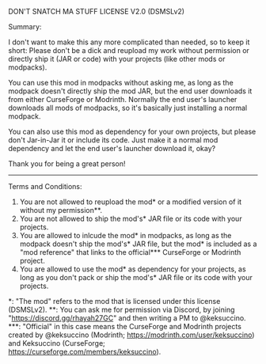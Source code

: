 
DON'T SNATCH MA STUFF LICENSE V2.0 (DSMSLv2)
 
Summary:
 
I don't want to make this any more complicated than needed, so to keep it short:
Please don't be a dick and reupload my work without permission or directly ship it (JAR or code) with your projects (like other mods or modpacks).
 
You can use this mod in modpacks without asking me, as long as the modpack doesn't
directly ship the mod JAR, but the end user downloads it from either CurseForge or Modrinth.
Normally the end user's launcher downloads all mods of modpacks, so it's basically just installing a normal modpack.
 
You can also use this mod as dependency for your own projects, but please don't Jar-in-Jar it or include its code.
Just make it a normal mod dependency and let the end user's launcher download it, okay?
 
Thank you for being a great person!
 
-------------------------
 
Terms and Conditions:
 
1. You are not allowed to reupload the mod* or a modified version of it without my permission**.
2. You are not allowed to ship the mod's* JAR file or its code with your projects.
3. You are allowed to inlcude the mod* in modpacks, as long as the modpack doesn't ship the mod's* JAR file, but the mod* is included as a "mod reference" that links to the official*** CurseForge or Modrinth project.
4. You are allowed to use the mod* as dependency for your projects, as long as you don't pack or ship the mod's* JAR file or its code with your projects.
 
*: "The mod" refers to the mod that is licensed under this license (DSMSLv2).
**: You can ask me for permission via Discord, by joining "https://discord.gg/rhayah27GC" and then writing a PM to @keksuccino.
***: "Official" in this case means the CurseForge and Modrinth projects created by @keksuccino (Modrinth; https://modrinth.com/user/keksuccino) and Keksuccino (CurseForge; https://curseforge.com/members/keksuccino).
 
 
 
 